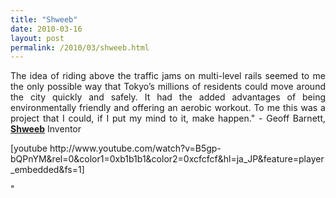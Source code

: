 ```yaml
---
title: "Shweeb"
date: 2010-03-16
layout: post
permalink: /2010/03/shweeb.html
---
```


<p style="text-align: justify">The idea of riding above the traffic jams on multi-level rails seemed to me the only possible way that Tokyo’s millions of residents could move around the city quickly and safely. It had the added advantages of being environmentally friendly and offering an aerobic workout. To me this was a project that I could, if I put my mind to it, make happen." - Geoff Barnett, <strong><span style=""text-decoration: underline""><a href=""http://www.shweeb.co.uk/index.php?m=home"" target=""_blank"">Shweeb</a></span></strong> Inventor</p> <p style=""text-align: center"">  [youtube http://www.youtube.com/watch?v=B5gp-bQPnYM&rel=0&color1=0xb1b1b1&color2=0xcfcfcf&hl=ja_JP&feature=player_embedded&fs=1]</p>"